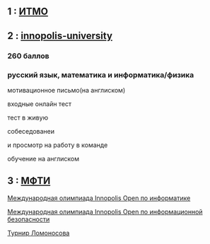 ## 1 : [ИТМО](https://itmo.ru/)

## 2 : [innopolis-university](https://innopolis.university/)
### 260 баллов
### русский язык, математика и информатика/физика

мотивационное письмо(на англиском)

входные онлайн тест 

тест в живую

собеседованеи

и просмотр на работу в команде

обучение на англиском 

## 3 : [МФТИ](https://mipt.ru/)


[Международная олимпиада Innopolis Open по информатике](https://olimpiada.ru/activity/5283)

[Международная олимпиада Innopolis Open по информационной безопасности](https://olimpiada.ru/activity/5698)

[Турнир Ломоносова](https://olimpiada.ru/activity/4)




